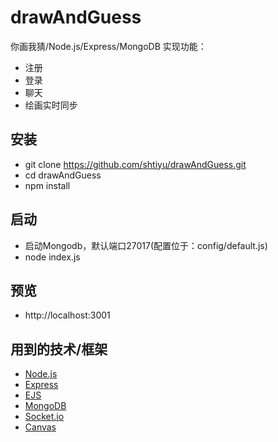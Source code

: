 # drawAndGuess
你画我猜/Node.js/Express/MongoDB 实现功能： <br>
* 注册
* 登录
* 聊天
* 绘画实时同步

## 安装
* git clone https://github.com/shtiyu/drawAndGuess.git
* cd drawAndGuess
* npm install

## 启动
* 启动Mongodb，默认端口27017(配置位于：config/default.js)
* node index.js

## 预览
* http://localhost:3001

## 用到的技术/框架
* [Node.js](https://nodejs.org/en/)
* [Express](http://expressjs.com/)
* [EJS](http://www.embeddedjs.com/)
* [MongoDB](https://docs.mongodb.com/manual/reference/)
* [Socket.io](http://socket.io)
* [Canvas](https://developer.mozilla.org/zh-CN/docs/Web/API/Canvas_API/Tutorial)
